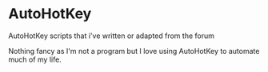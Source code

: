 AutoHotKey
==========

AutoHotKey scripts that i've written or adapted from the forum

Nothing fancy as I'm not a program but I love using AutoHotKey to automate much of my life.
